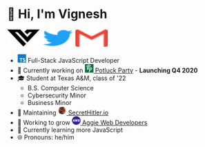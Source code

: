 <div>
<h1> 👋 Hi, I'm Vignesh </h1>

<a href="https://vigneshjoglekar.com/?utm_medium=profile&utm_source=github&utm_campaign=readme"><img src="https://github.com/Vigasaurus/Vigasaurus/raw/master/images/Logo.svg" width="75" height="40"></a>
<a href="https://twitter.com/Vigasaurus"><img src="https://github.com/Vigasaurus/Vigasaurus/raw/master/images/Twitter.svg" width="75" height="40"></a>
<a href="mailto:hey@vigneshjoglekar.com"><img src="https://github.com/Vigasaurus/Vigasaurus/raw/master/images/Gmail.svg" width="75" height="40"></a>

<!-- <a href="">
	<img src="https://github.com/Vigasaurus/Vigasaurus/raw/master/images/LinkedIn.svg" width="25" height="25">
</a> -->

- <a href='#'><img src="https://github.com/Vigasaurus/Vigasaurus/raw/master/images/Typescript.svg" height="20" width="20"></a> Full-Stack JavaScript Developer
- 💼 Currently working on <a href="https://potluckparty.com/"><img src="https://github.com/Vigasaurus/Vigasaurus/raw/master/images/PLP-logo.png" height="20" width="20"> Potluck Party</a> - **Launching Q4 2020**
- 🎓 Student at Texas A&M, class of '22
	- B.S. Computer Science
	- Cybersecurity Minor
	- Business Minor
- 🌟 Maintaining <a href="https://github.com/cozuya/secret-hitler/"><img src="https://github.com/Vigasaurus/Vigasaurus/raw/master/images/SH-logo.png" height="20" width="20"> SecretHitler.io</a>
- 💯 Working to grow <a href="https://www.aggiedevelopers.com/"><img src="https://github.com/Vigasaurus/Vigasaurus/raw/master/images/AWD-logo.png" height="20" width="20"> Aggie Web Developers</a>
- 🌱 Currently learning more JavaScript
- 🌐 Pronouns: he/him
